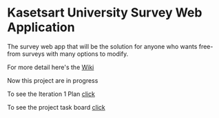 # Kasetsart University Survey Web Application
The survey web app that will be the solution for anyone who wants free-from surveys with many options to modify.

For more detail here's the [Wiki](../../wiki/Home)

Now this project are in progress

To see the Iteration 1 Plan [click](../../wiki/Iteration%201%20Plan)

To see the project task board [click](../../projects/1)

